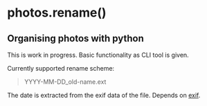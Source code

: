 # photos.rename()

## Organising photos with python

This is work in progress. Basic functionality as CLI tool is given.

Currently supported rename scheme:
> YYYY-MM-DD_old-name.ext

The date is extracted from the exif data of the file.
Depends on [exif](https://pypi.org/project/exif/).

